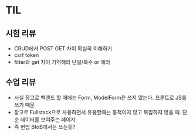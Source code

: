 # TIL

## 시험 리뷰

- CRUD에서 POST GET 차이 확실히 이해하기
- csrf token
- filter와 get 차이 기억해라 단일/복수 or 에러

## 수업 리뷰

- 사실 쟝고로 백엔드 할 때에는 Form, ModelForm은 쓰지 않는다. 프론트로 JS를 쓰기 때문
- 장고로 Fullstack으로 사용하면서 유용할때는 동적이지 않고 복잡하지 않을 때. 단순 데이터를 보여주는 페이지
- 즉 현업 BtoB에서는 쓰는듯?
